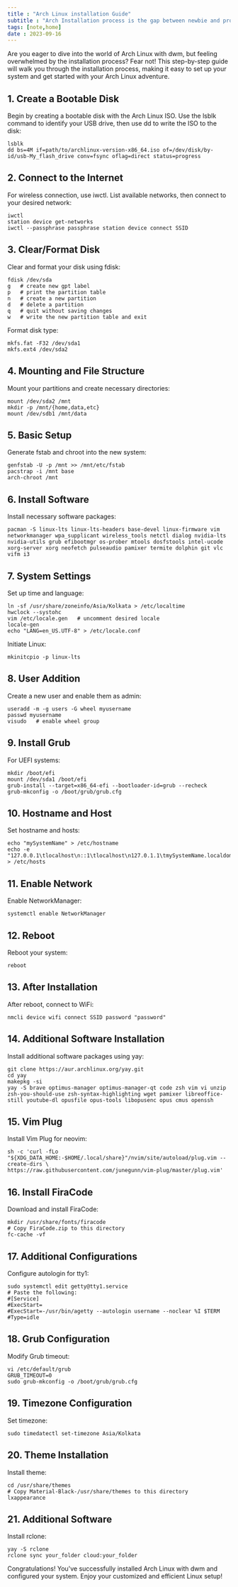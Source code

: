 ```yaml
---
title : "Arch Linux installation Guide"
subtitle : "Arch Installation process is the gap between newbie and pro. Any Linux installation without any installer is good way to understand basic linux architecture."
tags: [note,home]
date : 2023-09-16
---
```

            

Are you eager to dive into the world of Arch Linux with dwm, but feeling overwhelmed by the installation process? Fear not! This step-by-step guide will walk you through the installation process, making it easy to set up your system and get started with your Arch Linux adventure.

## 1. Create a Bootable Disk

Begin by creating a bootable disk with the Arch Linux ISO. Use the lsblk command to identify your USB drive, then use dd to write the ISO to the disk:

    lsblk
    dd bs=4M if=path/to/archlinux-version-x86_64.iso of=/dev/disk/by-id/usb-My_flash_drive conv=fsync oflag=direct status=progress

## 2. Connect to the Internet

For wireless connection, use iwctl. List available networks, then connect to your desired network:

    iwctl
    station device get-networks
    iwctl --passphrase passphrase station device connect SSID

## 3. Clear/Format Disk

Clear and format your disk using fdisk:

    fdisk /dev/sda
    g   # create new gpt label
    p   # print the partition table
    n   # create a new partition
    d   # delete a partition
    q   # quit without saving changes
    w   # write the new partition table and exit

Format disk type:

    mkfs.fat -F32 /dev/sda1
    mkfs.ext4 /dev/sda2

## 4. Mounting and File Structure

Mount your partitions and create necessary directories:

    mount /dev/sda2 /mnt
    mkdir -p /mnt/{home,data,etc}
    mount /dev/sdb1 /mnt/data

## 5. Basic Setup

Generate fstab and chroot into the new system:

    genfstab -U -p /mnt >> /mnt/etc/fstab
    pacstrap -i /mnt base
    arch-chroot /mnt

## 6. Install Software

Install necessary software packages:

    pacman -S linux-lts linux-lts-headers base-devel linux-firmware vim networkmanager wpa_supplicant wireless_tools netctl dialog nvidia-lts nvidia-utils grub efibootmgr os-prober mtools dosfstools intel-ucode xorg-server xorg neofetch pulseaudio pamixer termite dolphin git vlc vifm i3

## 7. System Settings

Set up time and language:

    ln -sf /usr/share/zoneinfo/Asia/Kolkata > /etc/localtime
    hwclock --systohc
    vim /etc/locale.gen   # uncomment desired locale
    locale-gen
    echo "LANG=en_US.UTF-8" > /etc/locale.conf

Initiate Linux:

    mkinitcpio -p linux-lts

## 8. User Addition

Create a new user and enable them as admin:

    useradd -m -g users -G wheel myusername
    passwd myusername
    visudo   # enable wheel group


## 9. Install Grub

For UEFI systems:

    mkdir /boot/efi
    mount /dev/sda1 /boot/efi
    grub-install --target=x86_64-efi --bootloader-id=grub --recheck
    grub-mkconfig -o /boot/grub/grub.cfg

## 10. Hostname and Host

Set hostname and hosts:

    echo "mySystemName" > /etc/hostname
    echo -e "127.0.0.1\tlocalhost\n::1\tlocalhost\n127.0.1.1\tmySystemName.localdomain\tmySystemName" > /etc/hosts

## 11. Enable Network

Enable NetworkManager:

    systemctl enable NetworkManager

## 12. Reboot

Reboot your system:

    reboot

## 13. After Installation

After reboot, connect to WiFi:

    nmcli device wifi connect SSID password "password"

## 14. Additional Software Installation

Install additional software packages using yay:

    git clone https://aur.archlinux.org/yay.git
    cd yay
    makepkg -si
    yay -S brave optimus-manager optimus-manager-qt code zsh vim vi unzip zsh-you-should-use zsh-syntax-highlighting wget pamixer libreoffice-still youtube-dl opusfile opus-tools libopusenc opus cmus openssh

## 15. Vim Plug

Install Vim Plug for neovim:

    sh -c 'curl -fLo "${XDG_DATA_HOME:-$HOME/.local/share}"/nvim/site/autoload/plug.vim --create-dirs \
    https://raw.githubusercontent.com/junegunn/vim-plug/master/plug.vim'

## 16. Install FiraCode

Download and install FiraCode:

    mkdir /usr/share/fonts/firacode
    # Copy FiraCode.zip to this directory
    fc-cache -vf

## 17. Additional Configurations

Configure autologin for tty1:

    sudo systemctl edit getty@tty1.service
    # Paste the following:
    #[Service]
    #ExecStart=
    #ExecStart=-/usr/bin/agetty --autologin username --noclear %I $TERM
    #Type=idle

## 18. Grub Configuration

Modify Grub timeout:

    vi /etc/default/grub
    GRUB_TIMEOUT=0
    sudo grub-mkconfig -o /boot/grub/grub.cfg

## 19. Timezone Configuration

Set timezone:

    sudo timedatectl set-timezone Asia/Kolkata

## 20. Theme Installation

Install theme:

    cd /usr/share/themes
    # Copy Material-Black-/usr/share/themes to this directory
    lxappearance

## 21. Additional Software

Install rclone:

    yay -S rclone
    rclone sync your_folder cloud:your_folder

Congratulations! You've successfully installed Arch Linux with dwm and configured your system. Enjoy your customized and efficient Linux setup!

